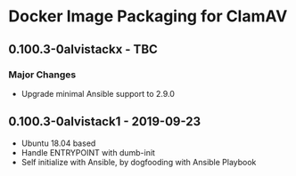 # Docker Image Packaging for ClamAV

## 0.100.3-0alvistackx - TBC

### Major Changes

  - Upgrade minimal Ansible support to 2.9.0
## 0.100.3-0alvistack1 - 2019-09-23

  - Ubuntu 18.04 based
  - Handle ENTRYPOINT with dumb-init
  - Self initialize with Ansible, by dogfooding with Ansible Playbook
